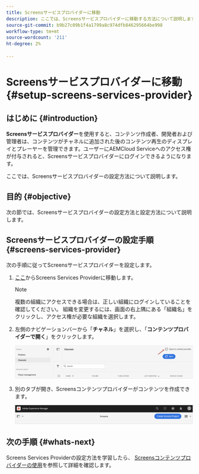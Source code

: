 ```yaml
---
title: Screensサービスプロバイダーに移動
description: ここでは、Screensサービスプロバイダーに移動する方法について説明します。
source-git-commit: b9b27c09b1f4a1799a8c974dfb846295664be998
workflow-type: tm+mt
source-wordcount: '211'
ht-degree: 2%

---
```



# Screensサービスプロバイダーに移動 {#setup-screens-services-provider}

## はじめに {#introduction}

**Screensサービスプロバイダー**&#x200B;を使用すると、コンテンツ作成者、開発者および管理者は、コンテンツがチャネルに追加された後のコンテンツ再生のディスプレイとプレーヤーを管理できます。ユーザーにAEMCloud Serviceへのアクセス権が付与されると、Screensサービスプロバイダーにログインできるようになります。

ここでは、Screensサービスプロバイダーの設定方法について説明します。


## 目的 {#objective}

次の節では、Screensサービスプロバイダーの設定方法と設定方法について説明します。

## Screensサービスプロバイダーの設定手順 {#screens-services-provider}

次の手順に従ってScreensサービスプロバイダーを設定します。

1. [ここ](https://experience.adobe.com/screens)からScreens Services Providerに移動します。

   >[!NOTE]
   >複数の組織にアクセスできる場合は、正しい組織にログインしていることを確認してください。 組織を変更するには、画面の右上隅にある「組織名」をクリックし、アクセス権が必要な組織を選択します。

1. 左側のナビゲーションバーから「**チャネル**」を選択し、「**コンテンツプロバイダーで開く**」をクリックします。

   ![画像](/help/screens-cloud/assets/configure/configure-screens1.png)

1. 別のタブが開き、Screensコンテンツプロバイダーがコンテンツを作成できます。

   ![画像](/help/screens-cloud/assets/configure/configure-screens2.png)

## 次の手順 {#whats-next}

Screens Services Providerの設定方法を学習したら、 [Screensコンテンツプロバイダーの使用](/help/screens-cloud/configuring/using-screens-content-provider.md)を参照して詳細を確認します。

